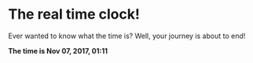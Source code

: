 # The real time clock!

Ever wanted to know what the time is? Well, your journey is about to end!

**The time is Nov 07, 2017, 01:11**